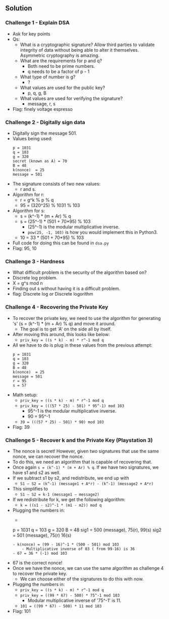 ## Solution 
### Challenge 1 - Explain DSA
- Ask for key points
- Qs: 
	- What is a cryptographic signature? Allow third parties to validate integrity of data without being able to alter it themselves. Asymmetric cryptography is amazing. 
	- What are the requirements for p and q?  
		- Both need to be prime numbers. 
		- q needs to be a factor of p - 1 
	- What type of number is g?
		- ?
	- What values are used for the public key? 
		- p, q, g, B
	- What values are used for verifying the signature? 
		- message, r, s
- Flag: finely voltage espresso

### Challenge 2 - Digitally sign data
- Digitally sign the message 501. 
- Values being used: 
	```
	p = 1031
	q = 103
	g = 320 
	secret (known as A) = 70 
	B = 48 
	k(nonce)  = 25
	message = 501
	```
- The signature consists of two new values: 
	- r and s. 
- Algorithm for r: 
	- r = g^k % p % q
	- 95 = (320^25) % 1031 % 103
- Algorithm for s: 
	- s = (k^-1) * (m + Ar) % q
	- s = (25^-1) * (501 + 70*95) % 103
		- (25^-1) is the modular multiplicative inverse. 
		- ``pow(25, -1, 103)`` is how you would implement this in Python3.
	- 10 = 33 * (501 + 70*95) % 103
- Full code for doing this can be found in ``dsa.py``
- Flag: 95, 10

### Challenge 3 - Hardness
- What difficult problem is the security of the algorithm based on? 
- Discrete log problem.
- X = g^s mod n
- Finding out s without having it is a difficult problem. 
- flag: Discrete log or Discrete logorithm

### Challenge 4 - Recovering the Private Key
- To recover the private key, we need to use the algorithm for generating 's' (s = (k^-1) * (m + Ar) % q) and move it around. 
	- The goal is to get 'A' on the side all by itself. 
- After moving this around, this looks like below: 
	- ``priv_key = ((s * k) - m) * r^-1 mod q``
- All we have to do is plug in these values from the previous attempt: 
	```
	p = 1031
	q = 103
	g = 320 
	B = 48 
	k(nonce)  = 25
	message = 501
	r = 95
	s = 57
	```
- Math setup: 
	- ``priv_key = ((s * k) - m) * r^-1 mod q``
	- ``priv_key = (((57 * 25) - 501) * 95^-1) mod 103``
		- 95^-1 is the modular multiplicative inverse. 
		- 90 = 95^-1
	- ``39 = (((57 * 25) - 501) * 90) mod 103``
- Flag: 39

### Challenge 5 - Recover k and the Private Key (Playstation 3) 
- The nonce is secret! However, given two signatures that use the same nonce, we can recover the nonce. 
- To do this, we need an algorithm that is capable of recovering that. 
- Once again ``s = (k^-1) * (m + Ar) % q``. If we have two signatures, we have s1 and s2 as well. 
- If we subtract s1 by s2, and redistribute, we end up with 
	- ``S1 – S2 = (k^-1) (message1 + A*r) - (k^-1) (message2 + A*r)``
- This simplifies to 
	- ``S1 – S2 = k-1 (message1 – message2)``
- If we redistribute for k, we get the following algorithm: 
	- ``k = ((s1 - s2)^-1 * (m1 - m2)) mod q``
- Plugging the numbers in: 
	- ```
	p = 1031
	q = 103
	g = 320 
	B = 48 
	sig1 = 500 (message), 75(r), 99(s) 
	sig2 = 501 (message), 75(r) 16(s) 
	```
	- k(nonce) = (99 - 16)^-1 * (500 - 501) mod 103
		- Multiplicative inverse of 83 ( from 99-16) is 36
	- 67 = 36 * (-1) mod 103
- 67 is the correct nonce! 
- Once we have the nonce, we can use the same algorithm as challenge 4 to recover the private key. 
	- We can choose either of the signatures to do this with now. 
- Plugging the numbers in: 
	- ``priv_key = ((s * k) - m) * r^-1 mod q``
	- ``priv_key = ((99 * 67) - 500) * 75^-1 mod 103``
		- Modular multiplicative inverse of '75^-1' is 11. 
	- ``101 = ((99 * 67) - 500) * 11 mod 103``
- Flag: 101


